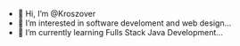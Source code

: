 - 👋 Hi, I’m @Kroszover
- 👀 I’m interested in software develoment and web design...
- 🌱 I’m currently learning Fulls Stack Java Development...


<!---
Kroszover/Kroszover is a ✨ special ✨ repository because its `README.md` (this file) appears on your GitHub profile.
You can click the Preview link to take a look at your changes.
--->
